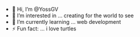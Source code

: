 - 👋 Hi, I’m @YossGV
- 👀 I’m interested in ... creating for the world to see
- 🌱 I’m currently learning ... web development
- ⚡ Fun fact: ... i love turtles

<!---
YossGV/YossGV is a ✨ special ✨ repository because its `README.md` (this file) appears on your GitHub profile.
You can click the Preview link to take a look at your changes.
--->
